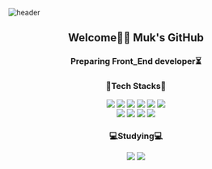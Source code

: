 ![header](https://capsule-render.vercel.app/api?type=waving&color=auto&height=300&section=header&text=SungMuk%20Lim😎&fontSize=75)

<div align=center>
  <h2>Welcome🙏🏻 Muk's GitHub</h2>
</div>

<div align=center>
  <h3> Preparing Front_End developer⏳</h3>
</div>

<div align=center>
  <h3>📔Tech Stacks📔</h3>
</div>

<div align=center>
<img src="https://img.shields.io/badge/HTML5-E34F26?style=flat&logo=html5&logoColor=white"/> <img src="https://img.shields.io/badge/CSS3-1572B6?style=flat&logo=css3&logoColor=white"/> <img src="https://img.shields.io/badge/JAVASCRIPT-F7DF1E?style=flat&logo=JavaScript&logoColor=white"/> <img src="https://img.shields.io/badge/REACT-61DAFB?style=flat&logo=React&logoColor=white"/> <img src="https://img.shields.io/badge/BOOTSTRAP-7952B3?style=flat&logo=Bootstrap&logoColor=white"/> <img src="https://img.shields.io/badge/JAVA-609926?style=flat&logo=JAVA&logoColor=white"/>
</div>
<div align=center>
<img src="https://img.shields.io/badge/Git-F05032?style=flat&logo=Git&logoColor=white"/> <img src="https://img.shields.io/badge/GitHub-181717?style=flat&logo=GitHub&logoColor=white"/> <img src="https://img.shields.io/badge/Visual Studio Code-007ACC?style=flat&logo=VisualStudioCode&logoColor=white"/> <img src="https://img.shields.io/badge/Eclipse IDE-2C2255?style=flat&logo=Eclipse IDE&logoColor=white"/>
</div>

<div align=center>
  <h3>💻Studying💻</h3>
</div>

<div align=center>
  <img src="https://img.shields.io/badge/TypeScript-3178C6?style=flat&logo=TypeScript&logoColor=white"/> <img src="https://img.shields.io/badge/next.js-000000?style=flat&logo=next.js&logoColor=white"/>
</div>






































<!--
**MaxiMuks/MaxiMuks** is a ✨ _special_ ✨ repository because its `README.md` (this file) appears on your GitHub profile.

Here are some ideas to get you started:

- 🔭 I’m currently working on ...
- 🌱 I’m currently learning
- 👯 I’m looking to collaborate on ...
- 🤔 I’m looking for help with ...
- 💬 Ask me about ...
- 📫 How to reach me: ...
- 😄 Pronouns: ...
- ⚡ Fun fact: ...
-->

